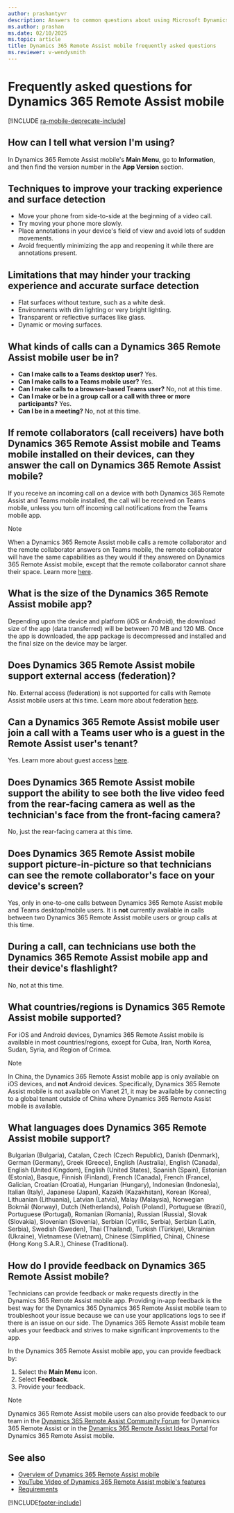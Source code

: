 ```yaml
---
author: prashantyvr
description: Answers to common questions about using Microsoft Dynamics 365 Remote Assist mobile.
ms.author: prashan
ms.date: 02/10/2025
ms.topic: article
title: Dynamics 365 Remote Assist mobile frequently asked questions
ms.reviewer: v-wendysmith
---
```


# Frequently asked questions for Dynamics 365 Remote Assist mobile

[!INCLUDE [ra-mobile-deprecate-include](../../includes/ra-mobile-deprecate.md)]

## How can I tell what version I'm using?

In Dynamics 365 Remote Assist mobile's **Main Menu**, go to **Information**, and then find the version number in the **App Version** section.

## Techniques to improve your tracking experience and surface detection

- Move your phone from side-to-side at the beginning of a video call.
- Try moving your phone more slowly.
- Place annotations in your device's field of view and avoid lots of sudden movements.
- Avoid frequently minimizing the app and reopening it while there are annotations present.

## Limitations that may hinder your tracking experience and accurate surface detection

- Flat surfaces without texture, such as a white desk.
- Environments with dim lighting or very bright lighting.
- Transparent or reflective surfaces like glass.
- Dynamic or moving surfaces.

## What kinds of calls can a Dynamics 365 Remote Assist mobile user be in?

- **Can I make calls to a Teams desktop user?** Yes.
- **Can I make calls to a Teams mobile user?** Yes.
- **Can I make calls to a browser-based Teams user?** No, not at this time.
- **Can I make or be in a group call or a call with three or more participants?** Yes.
- **Can I be in a meeting?** No, not at this time.

## If remote collaborators (call receivers) have both Dynamics 365 Remote Assist mobile and Teams mobile installed on their devices, can they answer the call on Dynamics 365 Remote Assist mobile? 

 If you receive an incoming call on a device with both Dynamics 365 Remote Assist and Teams mobile installed, the call will be received on Teams mobile, unless you turn off incoming call notifications from the Teams mobile app.

> [!NOTE] 
> When a Dynamics 365 Remote Assist mobile calls a remote collaborator and the remote collaborator answers on Teams mobile, the remote collaborator will have the same capabilities as they would if they answered on Dynamics 365 Remote Assist mobile, except that the remote collaborator cannot share their space. Learn more [here](./making-calls-on-remote-assist-mobile.md).

## What is the size of the Dynamics 365 Remote Assist mobile app?

Depending upon the device and platform (iOS or Android), the download size of the app (data transferred) will be between 70 MB and 120 MB. Once the app is downloaded, the app package is decompressed and installed and the final size on the device may be larger.

## Does Dynamics 365 Remote Assist mobile support external access (federation)? 

No. External access (federation) is not supported for calls with Remote Assist mobile users at this time. Learn more about federation [here](../multi-tenant-deployment.md).

## Can a Dynamics 365 Remote Assist mobile user join a call with a Teams user who is a guest in the Remote Assist user's tenant? 

Yes. Learn more about guest access [here](../multi-tenant-deployment.md).

## Does Dynamics 365 Remote Assist mobile support the ability to see both the live video feed from the rear-facing camera as well as the technician's face from the front-facing camera?

No, just the rear-facing camera at this time.

## Does Dynamics 365 Remote Assist mobile support picture-in-picture so that technicians can see the remote collaborator's face on your device's screen? 

Yes, only in one-to-one calls between Dynamics 365 Remote Assist mobile and Teams desktop/mobile users. It is **not** currently available in calls between two Dynamics 365 Remote Assist mobile users or group calls at this time. 

## During a call, can technicians use both the Dynamics 365 Remote Assist mobile app and their device's flashlight?

No, not at this time.

## What countries/regions is Dynamics 365 Remote Assist mobile supported?

For iOS and Android devices, Dynamics 365 Remote Assist mobile is available in most countries/regions, except for Cuba, Iran, North Korea, Sudan, Syria, and Region of Crimea. 

> [!Note]
> In China, the Dynamics 365 Remote Assist mobile app is only available on iOS devices, and **not** Android devices. Specifically, Dynamics 365 Remote Assist mobile is not available on Vianet 21, it may be available by connecting to a global tenant outside of China where Dynamics 365 Remote Assist mobile is available.

## What languages does Dynamics 365 Remote Assist mobile support?

Bulgarian (Bulgaria), Catalan, Czech (Czech Republic), Danish (Denmark), German (Germany), Greek (Greece), English (Australia), English (Canada), English (United Kingdom), English (United States), Spanish (Spain), Estonian (Estonia), Basque, Finnish (Finland), French (Canada), French (France), Galician, Croatian (Croatia), Hungarian (Hungary), Indonesian (Indonesia), Italian (Italy), Japanese (Japan), Kazakh (Kazakhstan), Korean (Korea), Lithuanian (Lithuania), Latvian (Latvia), Malay (Malaysia), Norwegian Bokmål (Norway), Dutch (Netherlands), Polish (Poland), Portuguese (Brazil), Portuguese (Portugal), Romanian (Romania), Russian (Russia), Slovak (Slovakia), Slovenian (Slovenia), Serbian (Cyrillic, Serbia), Serbian (Latin, Serbia), Swedish (Sweden), Thai (Thailand), Turkish (Türkiye), Ukrainian (Ukraine), Vietnamese (Vietnam), Chinese (Simplified, China), Chinese (Hong Kong S.A.R.), Chinese (Traditional).

## How do I provide feedback on Dynamics 365 Remote Assist mobile?

Technicians can provide feedback or make requests directly in the Dynamics 365 Remote Assist mobile app. Providing in-app feedback is the best way for the Dynamics 365 Dynamics 365 Remote Assist mobile team to troubleshoot your issue because we can use your applications logs to see if there is an issue on our side. The Dynamics 365 Remote Assist mobile team values your feedback and strives to make significant improvements to the app.

In the Dynamics 365 Remote Assist mobile app, you can provide feedback by:

1. Select the **Main Menu** icon.
2. Select **Feedback**.
3. Provide your feedback.

>[!Note]
> Dynamics 365 Remote Assist mobile users can also provide feedback to our team in the [Dynamics 365 Remote Assist Community Forum](https://community.dynamics.com/forums/thread/?partialUrl=remoteassist) for Dynamics 365 Remote Assist or in the [Dynamics 365 Remote Assist Ideas Portal](https://experience.dynamics.com/ideas/categories/list/?category=81a97e52-9c54-e911-a963-000d3a4f33c1&forum=4323c621-52bc-e811-a975-000d3a1bec70) for Dynamics 365 Remote Assist mobile.

## See also

- [Overview of Dynamics 365 Remote Assist mobile](./remote-assist-mobile-overview.md)
- [YouTube Video of Dynamics 365 Remote Assist mobile's features](https://www.youtube.com/watch?v=DQJWsCDNpb4)
- [Requirements](../requirements.md)


[!INCLUDE[footer-include](../../includes/footer-banner.md)]

